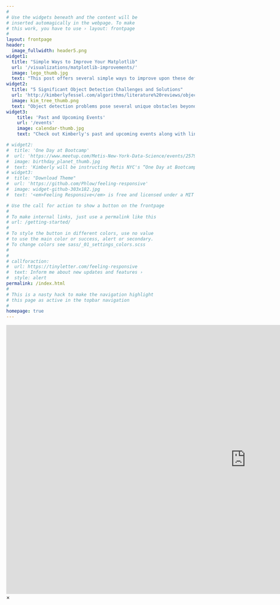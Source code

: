 ```yaml
---
#
# Use the widgets beneath and the content will be
# inserted automagically in the webpage. To make
# this work, you have to use › layout: frontpage
#
layout: frontpage
header:
  image_fullwidth: header5.png
widget1:
  title: "Simple Ways to Improve Your Matplotlib"
  url: '/visualizations/matplotlib-improvements/'
  image: lego_thumb.jpg
  text: "This post offers several simple ways to improve upon these defaults and help spruce up basic Matplotlib visualizations."
widget2:
  title: "5 Significant Object Detection Challenges and Solutions"
  url: 'http://kimberlyfessel.com/algorithms/literature%20reviews/object-detection-challenges/'
  image: kim_tree_thumb.png
  text: "Object detection problems pose several unique obstacles beyond what is required for image classification.  Five such challenges are reviewed in this post along with researchers' efforts to overcome these complications."
widget3:
    title: 'Past and Upcoming Events'
    url: '/events'
    image: calendar-thumb.jpg
    text: "Check out Kimberly's past and upcoming events along with links to conference materials and meeting recaps."

# widget2:
#  title: 'One Day at Bootcamp'
#  url: 'https://www.meetup.com/Metis-New-York-Data-Science/events/257900190/'
#  image: birthday_planet_thumb.jpg
#  text: 'Kimberly will be instructing Metis NYC's “One Day at Bootcamp” on January 26th to give participants a chance to see what the experience is really like!  Attendees will receive free, interactive training in Python, focusing on Pandas and SciKit Learn.'
# widget3:
#  title: "Download Theme"
#  url: 'https://github.com/Phlow/feeling-responsive'
#  image: widget-github-303x182.jpg
#  text: '<em>Feeling Responsive</em> is free and licensed under a MIT License. Make it your own and start building. Grab the <a href="https://github.com/Phlow/feeling-responsive/tree/bare-bones-version">Bare-Bones-Version</a> for a fresh start or learn how to use it with the <a href="https://github.com/Phlow/feeling-responsive/tree/gh-pages">education-version</a> with sample posts and images. Then tell me via Twitter <a href="http://twitter.com/phlow">@phlow</a>.'

# Use the call for action to show a button on the frontpage
#
# To make internal links, just use a permalink like this
# url: /getting-started/
#
# To style the button in different colors, use no value
# to use the main color or success, alert or secondary.
# To change colors see sass/_01_settings_colors.scss
#
#
# callforaction:
#  url: https://tinyletter.com/feeling-responsive
#  text: Inform me about new updates and features ›
#  style: alert
permalink: /index.html
#
# This is a nasty hack to make the navigation highlight
# this page as active in the topbar navigation
#
homepage: true
---
```



<div id="videoModal" class="reveal-modal large" data-reveal="">
   <div class="flex-video widescreen vimeo" style="display: block;">
     <iframe width="1280" height="720" src="https://www.youtube.com/embed/3b5zCFSmVvU" frameborder="0" allowfullscreen></iframe>
   </div>
  <a class="close-reveal-modal">&#215;</a>
</div>
